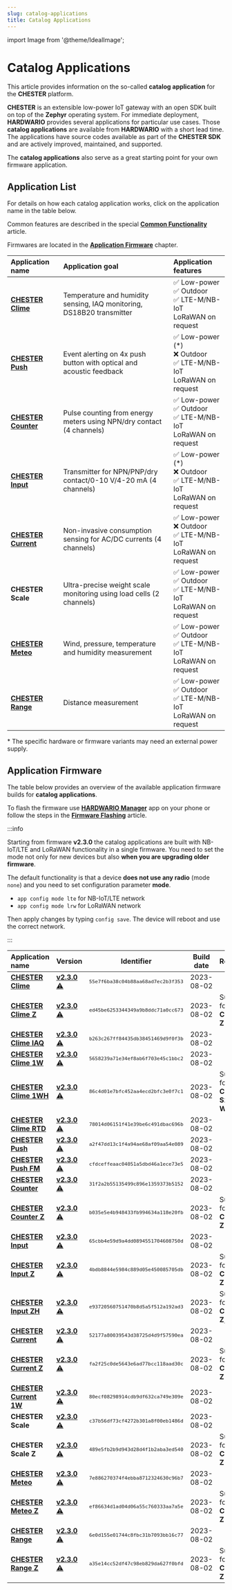 ```yaml
---
slug: catalog-applications
title: Catalog Applications
---
```

import Image from '@theme/IdealImage';

# Catalog Applications

This article provides information on the so-called **catalog application** for the **CHESTER** platform.

**CHESTER** is an extensible low-power IoT gateway with an open SDK built on top of the **Zephyr** operating system. For immediate deployment, **HARDWARIO** provides several applications for particular use cases. Those **catalog applications** are available from **HARDWARIO** with a short lead time. The applications have source codes available as part of the **CHESTER SDK** and are actively improved, maintained, and supported.

The **catalog applications** also serve as a great starting point for your own firmware application.

## Application List

For details on how each catalog application works, click on the application name in the table below.

Common features are described in the special [**Common Functionality**](common-functionality.md) article.

Firmwares are located in the [**Application Firmware**](#application-firmware) chapter.

| Application name                          | Application goal                                                      | Application features                                                       |
| :---------------------------------------- | :-------------------------------------------------------------------- | :------------------------------------------------------------------------- |
| [**CHESTER Clime**](chester-clime.md)     | Temperature and humidity sensing, IAQ monitoring, DS18B20 transmitter | ✅ Low-power <br />✅ Outdoor<br />✅ LTE-M/NB-IoT<br />LoRaWAN on request    |
| [**CHESTER Push**](chester-push.md)       | Event alerting on 4x push button with optical and acoustic feedback   | ✅ Low-power (*)<br />❌ Outdoor<br />✅ LTE-M/NB-IoT<br />LoRaWAN on request |
| [**CHESTER Counter**](chester-counter.md) | Pulse counting from energy meters using NPN/dry contact (4 channels)  | ✅ Low-power <br />✅ Outdoor<br />✅ LTE-M/NB-IoT<br />LoRaWAN on request    |
| [**CHESTER Input**](chester-input.md)     | Transmitter for NPN/PNP/dry contact/0-10 V/4-20 mA (4 channels)       | ✅ Low-power (*)<br />❌ Outdoor<br />✅ LTE-M/NB-IoT<br />LoRaWAN on request |
| [**CHESTER Current**](chester-current.md) | Non-invasive consumption sensing for AC/DC currents (4 channels)      | ✅ Low-power <br />❌ Outdoor<br />✅ LTE-M/NB-IoT<br />LoRaWAN on request    |
| **CHESTER Scale**                         | Ultra-precise weight scale monitoring using load cells (2 channels)   | ✅ Low-power <br />✅ Outdoor<br />✅ LTE-M/NB-IoT<br />LoRaWAN on request    |
| [**CHESTER Meteo**](chester-meteo.md)     | Wind, pressure, temperature and humidity measurement                  | ✅ Low-power <br />✅ Outdoor<br />✅ LTE-M/NB-IoT<br />LoRaWAN on request    |
| [**CHESTER Range**](chester-range.md)     | Distance measurement                                                  | ✅ Low-power <br />✅ Outdoor<br />✅ LTE-M/NB-IoT<br />LoRaWAN on request    |

\* The specific hardware or firmware variants may need an external power supply.

## Application Firmware

The table below provides an overview of the available application firmware builds for **catalog applications**.

To flash the firmware use [**HARDWARIO Manager**](../platform-connectivity/hardwario-manager.md) app on your phone or follow the steps in the [**Firmware Flashing**](../firmware-flashing/index.md) article.

:::info

Starting from firmware **v2.3.0** the catalog applications are built with NB-IoT/LTE and LoRaWAN functionality in a single firmware. You need to set the mode
not only for new devices but also **when you are upgrading older firmware**.

The default functionality is that a device **does not use any radio** (mode `none`) and you need to set configuration parameter **mode**.

- `app config mode lte` for NB-IoT/LTE network
- `app config mode lrw` for LoRaWAN network

Then apply changes by typing `config save`. The device will reboot and use the correct network.

:::


| Application name                                                | Version                                                                                                                                 |                    Identifier                     | Build date | Remark                                 |
| :-------------------------------------------------------------- | :-------------------------------------------------------------------------------------------------------------------------------------- | :-----------------------------------------------: | :--------: | :------------------------------------- |
| [**CHESTER Clime**](chester-clime.md#chester-clime-1)           | [**v2.3.0**](https://firmware.hardwario.com/chester/55e7f6ba38c04b88aa68ad7ec2b3f353) [⚠️](#configuration-backup "Configuration backup") | <small>`55e7f6ba38c04b88aa68ad7ec2b3f353`</small> | 2023-08-02 |                                        |
| [**CHESTER Clime Z**](chester-clime.md#chester-clime-z)         | [**v2.3.0**](https://firmware.hardwario.com/chester/ed45be6253344349a9b8ddc71a0cc673) [⚠️](#configuration-backup "Configuration backup") | <small>`ed45be6253344349a9b8ddc71a0cc673`</small> | 2023-08-02 | Support for **CHESTER-Z**              |
| [**CHESTER Clime IAQ**](chester-clime.md#chester-clime-iaq)     | [**v2.3.0**](https://firmware.hardwario.com/chester/b263c267ff84435db38451469d9f0f3b) [⚠️](#configuration-backup "Configuration backup") | <small>`b263c267ff84435db38451469d9f0f3b`</small> | 2023-08-02 |                                        |
| [**CHESTER Clime 1W**](chester-clime.md#chester-clime-1w)       | [**v2.3.0**](https://firmware.hardwario.com/chester/5658239a71e34ef8ab6f703e45c1bbc2) [⚠️](#configuration-backup "Configuration backup") | <small>`5658239a71e34ef8ab6f703e45c1bbc2`</small> | 2023-08-02 |                                        |
| [**CHESTER Clime 1WH**](chester-clime.md#chester-clime-1wh)     | [**v2.3.0**](https://firmware.hardwario.com/chester/86c4d01e7bfc452aa4ecd2bfc3e0f7c1) [⚠️](#configuration-backup "Configuration backup") | <small>`86c4d01e7bfc452aa4ecd2bfc3e0f7c1`</small> | 2023-08-02 | Support for **CHESTER-S2**, **1-Wire** |
| [**CHESTER Clime RTD**](chester-clime.md#chester-clime-rtd)     | [**v2.3.0**](https://firmware.hardwario.com/chester/78014d06151f41e39be6c491dbac696b) [⚠️](#configuration-backup "Configuration backup") | <small>`78014d06151f41e39be6c491dbac696b`</small> | 2023-08-02 |                                        | **** |
| [**CHESTER Push**](chester-push.md#hardware-description)        | [**v2.3.0**](https://firmware.hardwario.com/chester/a2f47dd13c1f4a94ae68af09aa54e089) [⚠️](#configuration-backup "Configuration backup") | <small>`a2f47dd13c1f4a94ae68af09aa54e089`</small> | 2023-08-02 |                                        |
| [**CHESTER Push FM**](chester-push.md#hardware-description)     | [**v2.3.0**](https://firmware.hardwario.com/chester/cfdceffeaac04051a5dbd46a1ece73e5) [⚠️](#configuration-backup "Configuration backup") | <small>`cfdceffeaac04051a5dbd46a1ece73e5`</small> | 2023-08-02 |                                        |
| [**CHESTER Counter**](chester-counter.md#chester-counter-1)     | [**v2.3.0**](https://firmware.hardwario.com/chester/31f2a2b55135499c896e1359373b5152) [⚠️](#configuration-backup "Configuration backup") | <small>`31f2a2b55135499c896e1359373b5152`</small> | 2023-08-02 |                                        |
| [**CHESTER Counter Z**](chester-counter.md#chester-counter-z)   | [**v2.3.0**](https://firmware.hardwario.com/chester/b035e5e4b948433fb994634a118e20fb) [⚠️](#configuration-backup "Configuration backup") | <small>`b035e5e4b948433fb994634a118e20fb`</small> | 2023-08-02 | Support for **CHESTER-Z**              |
| [**CHESTER Input**](chester-input.md#chester-input-1)           | [**v2.3.0**](https://firmware.hardwario.com/chester/65cbb4e59d9a4dd0894551704608750d) [⚠️](#configuration-backup "Configuration backup") | <small>`65cbb4e59d9a4dd0894551704608750d`</small> | 2023-08-02 |                                        |
| [**CHESTER Input Z**](chester-input.md#chester-input-z)         | [**v2.3.0**](https://firmware.hardwario.com/chester/4bdb8844e5984c889d05e450085705db) [⚠️](#configuration-backup "Configuration backup") | <small>`4bdb8844e5984c889d05e450085705db`</small> | 2023-08-02 | Support for **CHESTER-Z**              |
| [**CHESTER Input ZH**](chester-input.md#chester-input-zh)       | [**v2.3.0**](https://firmware.hardwario.com/chester/e93720560751470b8d5a5f512a192ad3) [⚠️](#configuration-backup "Configuration backup") | <small>`e93720560751470b8d5a5f512a192ad3`</small> | 2023-08-02 | Support for **CHESTER-Z**, **S2**      |
| [**CHESTER Current**](chester-current.md#chester-current-1)     | [**v2.3.0**](https://firmware.hardwario.com/chester/52177a80039543d38725d4d9f57590ea) [⚠️](#configuration-backup "Configuration backup") | <small>`52177a80039543d38725d4d9f57590ea`</small> | 2023-08-02 |                                        |
| [**CHESTER Current Z**](chester-current.md#chester-current-z)   | [**v2.3.0**](https://firmware.hardwario.com/chester/fa2f25c0de5643e6ad77bcc118aad30c) [⚠️](#configuration-backup "Configuration backup") | <small>`fa2f25c0de5643e6ad77bcc118aad30c`</small> | 2023-08-02 | Support for **CHESTER-Z**              |
| [**CHESTER Current 1W**](chester-current.md#chester-current-1w) | [**v2.3.0**](https://firmware.hardwario.com/chester/80ecf08298914cdb9df632ca749e309e) [⚠️](#configuration-backup "Configuration backup") | <small>`80ecf08298914cdb9df632ca749e309e`</small> | 2023-08-02 |                                        |
| **CHESTER Scale**                                               | [**v2.3.0**](https://firmware.hardwario.com/chester/c37b56df73cf4272b301a8f00eb1486d) [⚠️](#configuration-backup "Configuration backup") | <small>`c37b56df73cf4272b301a8f00eb1486d`</small> | 2023-08-02 |                                        |
| **CHESTER Scale Z**                                             | [**v2.3.0**](https://firmware.hardwario.com/chester/489e5fb2b9d943d28d4f1b2aba3ed540) [⚠️](#configuration-backup "Configuration backup") | <small>`489e5fb2b9d943d28d4f1b2aba3ed540`</small> | 2023-08-02 | Support for **CHESTER-Z**              |
| [**CHESTER Meteo**](chester-meteo.md#chester-meteo-1)           | [**v2.3.0**](https://firmware.hardwario.com/chester/7e886270374f4ebba8712324630c96b7) [⚠️](#configuration-backup "Configuration backup") | <small>`7e886270374f4ebba8712324630c96b7`</small> | 2023-08-02 |                                        |
| [**CHESTER Meteo Z**](chester-meteo.md#chester-meteo-z)         | [**v2.3.0**](https://firmware.hardwario.com/chester/ef86634d1ad04d06a55c760333aa7a5e) [⚠️](#configuration-backup "Configuration backup") | <small>`ef86634d1ad04d06a55c760333aa7a5e`</small> | 2023-08-02 | Support for **CHESTER-Z**              |
| [**CHESTER Range**](chester-range.md#chester-range-1)           | [**v2.3.0**](https://firmware.hardwario.com/chester/6e0d155e01744c8fbc31b7093bb16c77) [⚠️](#configuration-backup "Configuration backup") | <small>`6e0d155e01744c8fbc31b7093bb16c77`</small> | 2023-08-02 |                                        |
| [**CHESTER Range Z**](chester-range.md#chester-range-z)         | [**v2.3.0**](https://firmware.hardwario.com/chester/a35e14cc52df47c98eb829da627f0bfd) [⚠️](#configuration-backup "Configuration backup") | <small>`a35e14cc52df47c98eb829da627f0bfd`</small> | 2023-08-02 | Support for **CHESTER-Z**              |

